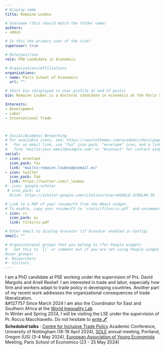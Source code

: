 ```yaml
---
# Display name
title: Romaine Loubes

# Username (this should match the folder name)
authors:
- admin

# Is this the primary user of the site?
superuser: true

# Role/position
role: PhD candidate in Economics

# Organizations/Affiliations
organizations:
- name: Paris School of Economics
  url: ""

# Short bio (displayed in user profile at end of posts)
bio: Romaine Loubes is a doctoral candidate in economics at the Paris School of Economics, working in trade, labor and development. 

Interests:
- Development 
- Labor 
- International Trade



# Social/Academic Networking
# For available icons, see: https://sourcethemes.com/academic/docs/page-builder/#icons
#   For an email link, use "fas" icon pack, "envelope" icon, and a link in the
#   form "mailto:your-email@example.com" or "#contact" for contact widget.
social:
- icon: envelope
  icon_pack: fas
  link: "mailto:romaine.loubes@psemail.eu"
- icon: twitter
  icon_pack: fab
  link: https://twitter.com/r_loubes
#- icon: google-scholar
 # icon_pack: ai
  #link: https://scholar.google.com/citations?user=GOOGLE-SCHOLAR-ID

# Link to a PDF of your resume/CV from the About widget.
# To enable, copy your resume/CV to `static/files/cv.pdf` and uncomment the lines below.
- icon: cv
  icon_pack: ai
  link: files/cv.pdf

# Enter email to display Gravatar (if Gravatar enabled in Config)
email: ""

# Organizational groups that you belong to (for People widget)
#   Set this to `[]` or comment out if you are not using People widget.
#user_groups:
#- Researchers
#- Visitors
---
```


I am a PhD candidate at PSE working under the supervision of Prs. David Margolis and Ariell Reshef. I am interested in trade and labor, especially how firm and workers adapt to trade policy in developing countries. Another part of my recent work addresses the organizational consequences of trade liberalization. <br>
&#127757 Since March 2024 I am also the Coordinator for East and Southern Africa at the <a href= https://inequalitylab.world/en/ ></u> World Inequality Lab</a></u> <br>
In Winter and Spring 2024, I will be visiting the LSE under the supervision of Pr. Rocco Macchiavello. Do not hesitate to <a href = mailto:romaine.loubes@psemail.eu></u>write :pen:</a></u> <br>
**Scheduled talks** : <a href= https://citp.ac.uk/academic-conference ></u> Centre for Inclusive Trade Policy</a></u> Academic Conference, University of Nottingham (18-19 April 2024), <a href = https://www.sole-jole.org/upcoming-meeting ></u> SOLE</a></u> annual meeting, Portland, Oregon (US) (3-4 May 2024), <a href=https://www.eaye.info/eayeam/2024-edition ></u> European Association of Young Economists</a></u> Meeting, Paris School of Economics (23 - 25 May 2024)
